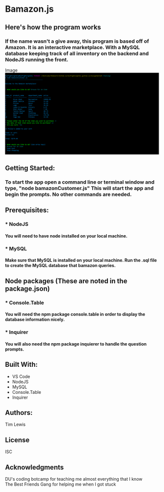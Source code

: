# Bamazon.js

## Here's how the program works
### If the name wasn't a give away, this program is based off of Amazon.  It is an interactive marketplace.  With a MySQL database keeping track of all inventory on the backend and NodeJS running the front.  

Image
![alt text](./images/bamazon.png "bamazonCustomer.js")

## Getting Started: 
### To start the app open a command line or terminal window and type, "node bamazonCustomer.js"  This will start the app and begin the prompts.  No other commands are needed.

## Prerequisites: 
### * NodeJS
#### You will need to have node installed on your local machine.

### * MySQL
#### Make sure that MySQL is installed on your local machine.  Run the .sql file to create the MySQL database that bamazon queries. 


## Node packages (These are noted in the package.json)
### * Console.Table
#### You will need the npm package console.table in order to display the database information nicely.

### * Inquirer
#### You will also need the npm package inquierer to handle the question prompts.

## Built With: 
* VS Code
* NodeJS
* MySQL
* Console.Table
* Inquirer

## Authors: 
Tim Lewis

## License
ISC

## Acknowledgments
DU's coding botcamp for teaching me almost everything that I know<br>
The Best Friends Gang for helping me when I got stuck
